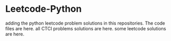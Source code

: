 # Leetcode-Python
adding the python leetcode problem solutions in this repositories. 
The code files are here.
all CTCI problems solutions are here.
some leetcode solutions are here.









































































































































































































































































































































































































































































































































































































































































































































































































































































































































































